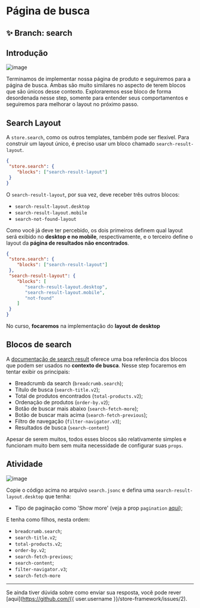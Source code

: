 # Página de busca 

## :sparkles: **Branch:** search

## Introdução  

![image](https://user-images.githubusercontent.com/18701182/69843114-d6db6500-1244-11ea-82a7-b10880e2ed55.png)

Terminamos de implementar nossa página de produto e seguiremos para a página de busca. Ambas são muito similares no aspecto de terem blocos que são únicos desse contexto. Exploraremos esse bloco de forma desordenada nesse step, somente para entender seus comportamentos e seguiremos para melhorar o layout no próximo passo.  

## Search Layout  

A `store.search`, como os outros templates, também pode ser flexível. Para construir um layout único, é preciso usar um bloco chamado `search-result-layout`.

 ```json
{
  "store.search": {
     "blocks": ["search-result-layout"]
  }
}
```

O `search-result-layout`, por sua vez, deve receber três outros blocos:

- `search-result-layout.desktop`
- `search-result-layout.mobile`
- `search-not-found-layout`

Como você já deve ter percebido, os dois primeiros definem qual layout será exibido no **desktop e no mobile**, respectivamente, e o terceiro define o layout da **página de resultados não encontrados**.

 ```json
{
  "store.search": {
     "blocks": ["search-result-layout"]
  },
  "search-result-layout": {
     "blocks": [
        "search-result-layout.desktop",
        "search-result-layout.mobile",
        "not-found"
     ]
  }
}
```

No curso, **focaremos** na implementação do **layout de desktop**  

## Blocos de search

A [documentação de search result](https://vtex.io/docs/components/search-related/vtex.search-result/) oferece uma boa referência dos blocos que podem ser usados no **contexto de busca**. Nesse step focaremos em tentar exibir os principais:

- Breadcrumb da search (`breadcrumb.search`);
- Título de busca (`search-title.v2`);
- Total de produtos encontrados (`total-products.v2`);
- Ordenação de produtos (`order-by.v2`);
- Botão de buscar mais abaixo (`search-fetch-more`);
- Botão de buscar mais acima (`search-fetch-previous`);
- Filtro de navegação (`filter-navigator.v3`);
- Resultados de busca (`search-content`)

Apesar de serem muitos, todos esses blocos são relativamente simples e funcionam muito bem sem muita necessidade de configurar suas `props`.

## Atividade

![image](https://user-images.githubusercontent.com/18701182/69843046-7f3cf980-1244-11ea-8309-8a26071cd6f0.png)

Copie o código acima no arquivo `search.jsonc` e defina uma `search-result-layout.desktop` que tenha:

- Tipo de paginação como 'Show more' (veja a prop `pagination` [aqui](https://vtex.io/docs/components/search-related/vtex.search-result/#layout-api));

E tenha como filhos, nesta ordem:

- `breadcrumb.search`;
- `search-title.v2`;
- `total-products.v2`;
- `order-by.v2`;
- `search-fetch-previous`;
- `search-content`;
- `filter-navigator.v3`;
- `search-fetch-more`

----

Se ainda tiver dúvida sobre como enviar sua resposta, você pode rever [aqui](https://github.com/{{ user.username }}/store-framework/issues/2).
